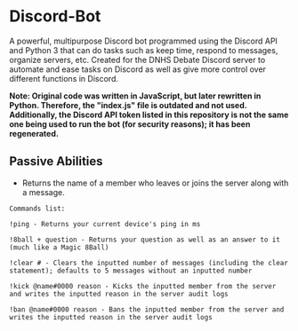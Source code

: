 # Discord-Bot
A powerful, multipurpose Discord bot programmed using the Discord API and Python 3 that can do tasks such as keep time, respond to messages, organize servers, etc. Created for the DNHS Debate Discord server to automate and ease tasks on Discord as well as give more control over different functions in Discord.

**Note: Original code was written in JavaScript, but later rewritten in Python. Therefore, the "index.js" file is outdated and not used.
        Additionally, the Discord API token listed in this repository is not the same one being used to run the bot (for security
        reasons); it has been regenerated.**

## Passive Abilities
- Returns the name of a member who leaves or joins the server along with a message.

```
Commands list:

!ping - Returns your current device's ping in ms

!8ball + question - Returns your question as well as an answer to it (much like a Magic 8Ball)

!clear # - Clears the inputted number of messages (including the clear statement); defaults to 5 messages without an inputted number

!kick @name#0000 reason - Kicks the inputted member from the server and writes the inputted reason in the server audit logs

!ban @name#0000 reason - Bans the inputted member from the server and writes the inputted reason in the server audit logs
```

